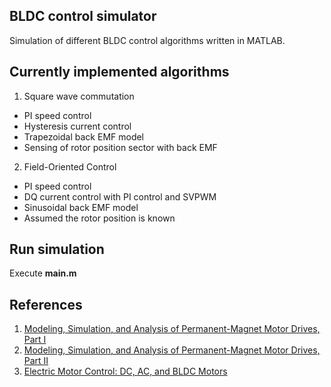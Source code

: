 ## BLDC control simulator

Simulation of different BLDC control algorithms written in MATLAB.

## Currently implemented algorithms

1. Square wave commutation
* PI speed control
* Hysteresis current control
* Trapezoidal back EMF model
* Sensing of rotor position sector with back EMF 

2. Field-Oriented Control
* PI speed control
* DQ current control with PI control and SVPWM
* Sinusoidal back EMF model
* Assumed the rotor position is known

## Run simulation

Execute **main.m**

## References

1. [Modeling, Simulation, and Analysis of Permanent-Magnet Motor Drives, Part I](https://ieeexplore.ieee.org/document/25541)
2. [Modeling, Simulation, and Analysis of Permanent-Magnet Motor Drives, Part II](https://ieeexplore.ieee.org/document/25542)
3. [Electric Motor Control: DC, AC, and BLDC Motors](https://www.elsevier.com/books/electric-motor-control/kim/978-0-12-812138-2)
